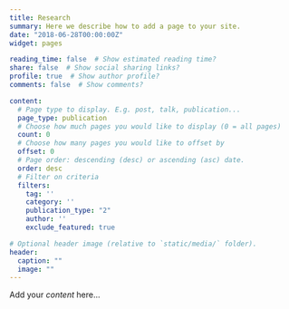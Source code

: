 ```yaml
---
title: Research
summary: Here we describe how to add a page to your site.
date: "2018-06-28T00:00:00Z"
widget: pages

reading_time: false  # Show estimated reading time?
share: false  # Show social sharing links?
profile: true  # Show author profile?
comments: false  # Show comments?

content:
  # Page type to display. E.g. post, talk, publication...
  page_type: publication
  # Choose how much pages you would like to display (0 = all pages)
  count: 0
  # Choose how many pages you would like to offset by
  offset: 0
  # Page order: descending (desc) or ascending (asc) date.
  order: desc
  # Filter on criteria
  filters:
    tag: ''
    category: ''
    publication_type: "2"
    author: ''
    exclude_featured: true

# Optional header image (relative to `static/media/` folder).
header: 
  caption: ""
  image: ""
---
```


Add your *content* here...
